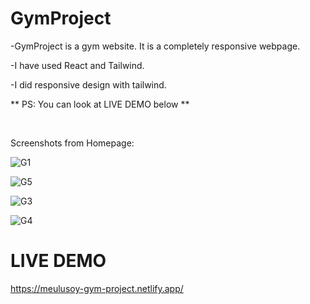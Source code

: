 # GymProject

-GymProject is a gym website. It is a completely responsive webpage.

-I have used React and Tailwind.

-I did responsive design with tailwind.


** PS: You can look at LIVE DEMO below **

<br>

Screenshots from Homepage:

![G1](https://github.com/MEminUlusoy/buy-look/assets/68780064/ff753247-01da-4d99-84d8-19bd8c2eda32)

![G5](https://github.com/MEminUlusoy/buy-look/assets/68780064/dedcf491-4ece-43fa-8058-3ae199cc7fdd)

![G3](https://github.com/MEminUlusoy/buy-look/assets/68780064/ad80ad53-6d40-4dc0-8e53-bf37626553ac)

![G4](https://github.com/MEminUlusoy/buy-look/assets/68780064/20fa7920-2149-4191-b098-22da886e4a9c)

<h1>LIVE DEMO</h1>

https://meulusoy-gym-project.netlify.app/
